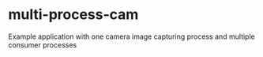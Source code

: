 # multi-process-cam
Example application with one camera image capturing process and multiple consumer processes
